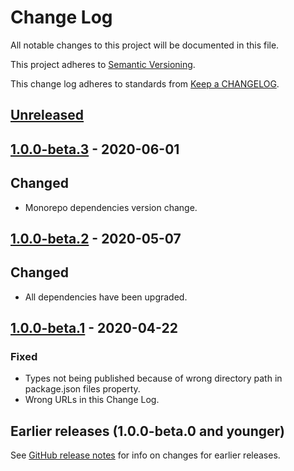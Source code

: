 # Change Log

All notable changes to this project will be documented in this file.

This project adheres to [Semantic Versioning](https://semver.org).

This change log adheres to standards from [Keep a CHANGELOG](https://keepachangelog.com).

## [Unreleased]

## [1.0.0-beta.3] - 2020-06-01

## Changed
- Monorepo dependencies version change.

## [1.0.0-beta.2] - 2020-05-07

## Changed
- All dependencies have been upgraded.

## [1.0.0-beta.1] - 2020-04-22

### Fixed
- Types not being published because of wrong directory path in package.json files property.
- Wrong URLs in this Change Log.

## Earlier releases (1.0.0-beta.0 and younger)
See [GitHub release notes](https://github.com/codistica/codistica-js/releases?after=@codistica/node@1.0.0-beta.1)
for info on changes for earlier releases.

[Unreleased]: https://github.com/codistica/codistica-js/compare/@codistica/node@1.0.0-beta.3...HEAD
[1.0.0-beta.3]: https://github.com/codistica/codistica-js/compare/@codistica/node@1.0.0-beta.2...@codistica/node@1.0.0-beta.3
[1.0.0-beta.2]: https://github.com/codistica/codistica-js/compare/@codistica/node@1.0.0-beta.1...@codistica/node@1.0.0-beta.2
[1.0.0-beta.1]: https://github.com/codistica/codistica-js/compare/@codistica/node@1.0.0-beta.0...@codistica/node@1.0.0-beta.1
